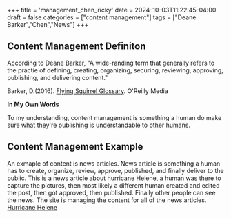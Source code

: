 +++
title = 'management_chen_ricky'
date = 2024-10-03T11:22:45-04:00
draft = false
categories = ["content management"]
tags = ["Deane Barker","Chen","News"]
+++

## Content Management Definiton


According to Deane Barker, "A wide-randing term that generally refers to the practie of defining, creating, organizing, securing, reviewing, approving, publishing, and delivering content." 

Barker, D.(2016). [Flying Squirrel Glossary](https://deanebarker.net/books/squirrel/the-basics/). O'Reilly Media


**In My Own Words**


To my understanding, content management is something a human do make sure what they're publishing is understandable to other humans.


## Content Management Example


An exmaple of content is news articles. News article is something a human has to create, organize, review, approve, published, and finally deliver to the public. This is a news article about hurricane Helene, a human was there to capture the pictures, then most likely a different human created and edited the post, then got approved, then published. Finally other people can see the news. The site is managing the content for all of the news articles.
[Hurricane Helene](https://abcnews.go.com/US/live-updates/hurricane-helene/?id=113931821)

